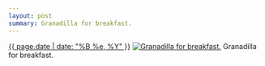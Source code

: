 ```yaml
---
layout: post
summary: Granadilla for breakfast.
---
```


<p>
  <time><a href="/176">{{ page.date | date: "%B %e, %Y" }}</a></time>
  <a href="/176"><img src="{{ site.assets_url }}/176-640.jpg" srcset="{{ site.assets_url }}/176-1280.jpg 1280w, {{ site.assets_url }}/176-960.jpg 960w, {{ site.assets_url }}/176-640.jpg 640w, {{ site.assets_url }}/176-320.jpg 320w" sizes="(min-width: 700px) 50vw, calc(100vw - 2rem)" alt="Granadilla for breakfast." /></a>
  <span>Granadilla for breakfast.</span>
</p>
